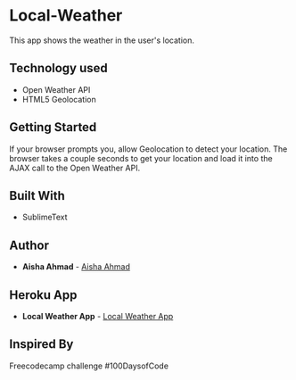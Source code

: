 # Local-Weather
This app shows the weather in the user's location.

## Technology used
- Open Weather API
- HTML5 Geolocation


## Getting Started
If your browser prompts you, allow Geolocation to detect your location. The browser takes a couple seconds to get your location and load it into the AJAX call to the Open Weather API.

## Built With

* SublimeText

## Author

* **Aisha Ahmad** - [Aisha Ahmad](https://github.com/aishaprograms)

## Heroku App
* **Local Weather App** - [Local Weather App](https://sleepy-brook-22230.herokuapp.com/)

## Inspired By
Freecodecamp challenge
#100DaysofCode
